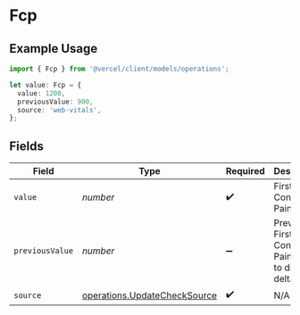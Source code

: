 # Fcp

## Example Usage

```typescript
import { Fcp } from '@vercel/client/models/operations';

let value: Fcp = {
  value: 1200,
  previousValue: 900,
  source: 'web-vitals',
};
```

## Fields

| Field           | Type                                                                         | Required           | Description                                              | Example |
| --------------- | ---------------------------------------------------------------------------- | ------------------ | -------------------------------------------------------- | ------- |
| `value`         | _number_                                                                     | :heavy_check_mark: | First Contentful Paint value                             | 1200    |
| `previousValue` | _number_                                                                     | :heavy_minus_sign: | Previous First Contentful Paint value to display a delta | 900     |
| `source`        | [operations.UpdateCheckSource](../../models/operations/updatechecksource.md) | :heavy_check_mark: | N/A                                                      |         |
